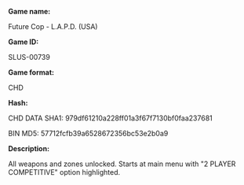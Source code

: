 **Game name:**

Future Cop - L.A.P.D. (USA)

**Game ID:**

SLUS-00739

**Game format:**

CHD

**Hash:**

CHD DATA SHA1: 979df61210a228ff01a3f67f7130bf0faa237681

BIN MD5: 57712fcfb39a6528672356bc53e2b0a9

**Description:**

All weapons and zones unlocked. Starts at main menu with "2 PLAYER COMPETITIVE" option highlighted.